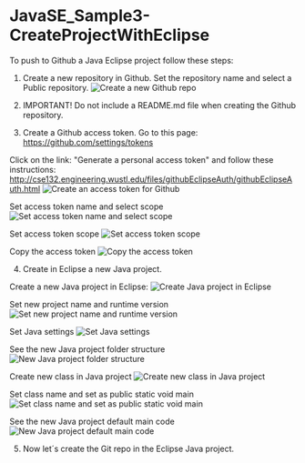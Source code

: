 # JavaSE_Sample3-CreateProjectWithEclipse


To push to Github a Java Eclipse project follow these steps:

1. Create a new repository in Github. Set the repository name and select a Public repository.
![Create a new Github repo](https://github.com/luiscoco/JavaSE_Sample3-CreateProjectWithEclipse/assets/32194879/f709f81f-a27c-4e0f-b1b8-14216daba91c)

2. IMPORTANT! Do not include a README.md file when creating the Github repository.

3. Create a Github access token. Go to this page: https://github.com/settings/tokens
   
Click on the link: "Generate a personal access token" and follow these instructions: http://cse132.engineering.wustl.edu/files/githubEclipseAuth/githubEclipseAuth.html
![Create an access token for Github](https://github.com/luiscoco/JavaSE_Sample3-CreateProjectWithEclipse/assets/32194879/d5052b17-9331-43c6-942a-0c52e03e1600)

Set access token name and select scope
![Set access token name and select scope](https://github.com/luiscoco/JavaSE_Sample3-CreateProjectWithEclipse/assets/32194879/fbb70534-dfbc-448b-8c97-c58e9e0315dc)

Set access token scope
![Set access token scope](https://github.com/luiscoco/JavaSE_Sample3-CreateProjectWithEclipse/assets/32194879/89c41013-ee36-4948-a6b7-bffa1a4b4e04)

Copy the access token
![Copy the access token](https://github.com/luiscoco/JavaSE_Sample3-CreateProjectWithEclipse/assets/32194879/ce1cc046-438f-48df-ab32-14cef8ec15b9)


4. Create in Eclipse a new Java project.

Create a new Java project in Eclipse:
![Create Java project in Eclipse](https://github.com/luiscoco/JavaSE_Sample3-CreateProjectWithEclipse/assets/32194879/81d0e947-5008-47f1-95b8-9596308a3484)

Set new project name and runtime version
![Set new project name and runtime version](https://github.com/luiscoco/JavaSE_Sample3-CreateProjectWithEclipse/assets/32194879/5315350e-b64f-4ee2-9530-91819db72da6)

Set Java settings
![Set Java settings](https://github.com/luiscoco/JavaSE_Sample3-CreateProjectWithEclipse/assets/32194879/d53fc2b1-23d4-4b03-92f3-7d10888215eb)

See the new Java project folder structure
![New Java project folder structure](https://github.com/luiscoco/JavaSE_Sample3-CreateProjectWithEclipse/assets/32194879/9313c6f2-0e0b-41b8-b050-be3837139cb2)

Create new class in Java project
![Create new class in Java project](https://github.com/luiscoco/JavaSE_Sample3-CreateProjectWithEclipse/assets/32194879/de072814-50db-4c16-8342-9bb15a3137ba)

Set class name and set as public static void main
![Set class name and set as public static void main](https://github.com/luiscoco/JavaSE_Sample3-CreateProjectWithEclipse/assets/32194879/abbfb50d-66c0-49a0-aa14-4b13da0bd755)

See the new Java project default main code
![New Java project default main code](https://github.com/luiscoco/JavaSE_Sample3-CreateProjectWithEclipse/assets/32194879/4cd684d5-11a0-4340-908a-301ea4a460c3)

5. Now let´s create the Git repo in the Eclipse Java project.


